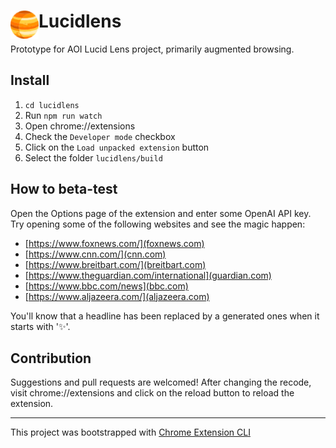 # <img src="public/icons/icon_48.png" width="45" align="left"> Lucidlens

Prototype for AOI Lucid Lens project, primarily augmented browsing.

## Install

1. `cd lucidlens`
2. Run `npm run watch`
3. Open chrome://extensions
4. Check the `Developer mode` checkbox
5. Click on the `Load unpacked extension` button
6. Select the folder `lucidlens/build`

## How to beta-test

Open the Options page of the extension and enter some OpenAI API key.
Try opening some of the following websites and see the magic happen:

- [https://www.foxnews.com/](foxnews.com)
- [https://www.cnn.com/](cnn.com)
- [https://www.breitbart.com/](breitbart.com)
- [https://www.theguardian.com/international](guardian.com)
- [https://www.bbc.com/news](bbc.com)
- [https://www.aljazeera.com/](aljazeera.com)

You'll know that a headline has been replaced by a generated ones when it starts with '✨'.

## Contribution

Suggestions and pull requests are welcomed!
After changing the recode, visit chrome://extensions and click on the reload button to reload the extension.

---

This project was bootstrapped with [Chrome Extension CLI](https://github.com/dutiyesh/chrome-extension-cli)
